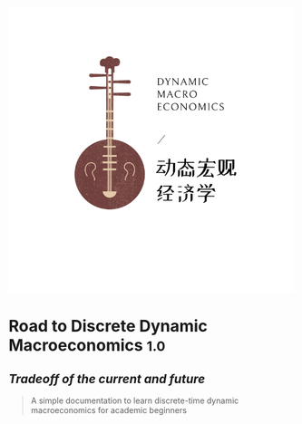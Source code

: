 <!-- _coverpage.md -->

![icon](https://raw.githubusercontent.com/kyrie1218/picgo/main/img/202203051800905.svg)

# **Road to Discrete Dynamic Macroeconomics** <small>1.0</small>

##  *Tradeoff of the current and future*

> A simple documentation to learn discrete-time dynamic macroeconomics for academic beginners

